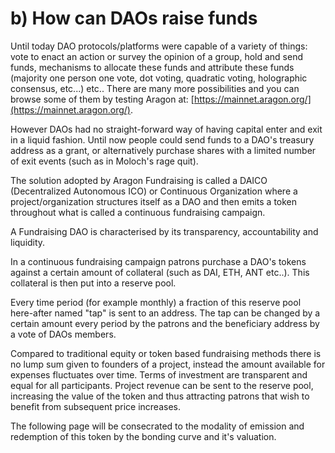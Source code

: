 # b\) How can DAOs raise funds

Until today DAO protocols/platforms were capable of a variety of things: vote to enact an action or survey the opinion of a group, hold and send funds, mechanisms to allocate these funds and attribute these funds \(majority one person one vote, dot voting, quadratic voting, holographic consensus,  etc...\) etc.. There are many more possibilities and you can browse some of them by testing Aragon at: [https://mainnet.aragon.org/](https://mainnet.aragon.org/).

However DAOs had no straight-forward way of having capital enter and exit in a liquid fashion. Until now people could send funds to a DAO's treasury address as a grant, or alternatively purchase shares with a limited number of exit events \(such as in Moloch's rage quit\).

The solution adopted by Aragon Fundraising is called a DAICO \(Decentralized Autonomous ICO\) or Continuous Organization where a project/organization structures itself as a DAO and then emits a token throughout what is called a continuous fundraising campaign. 

A Fundraising DAO is characterised by its transparency, accountability and liquidity.

In a continuous fundraising campaign patrons purchase a DAO's tokens against a certain amount of collateral \(such as DAI, ETH, ANT etc..\). This collateral is then put into a reserve pool. 

Every time period \(for example monthly\) a fraction of this reserve pool here-after named  "tap" is sent to an address. The tap can be changed by a certain amount every period by the patrons and the beneficiary address by a vote of DAOs members. 

Compared to traditional equity or token based fundraising methods there is no lump sum given to founders of a project, instead the amount available for expenses fluctuates over time. Terms of investment are transparent and equal for all participants. Project revenue can be sent to the reserve pool, increasing the value of the token and thus attracting patrons that wish to benefit from subsequent price increases.

The following page will be consecrated to the modality of emission and redemption of this token by the bonding curve and it's valuation.



